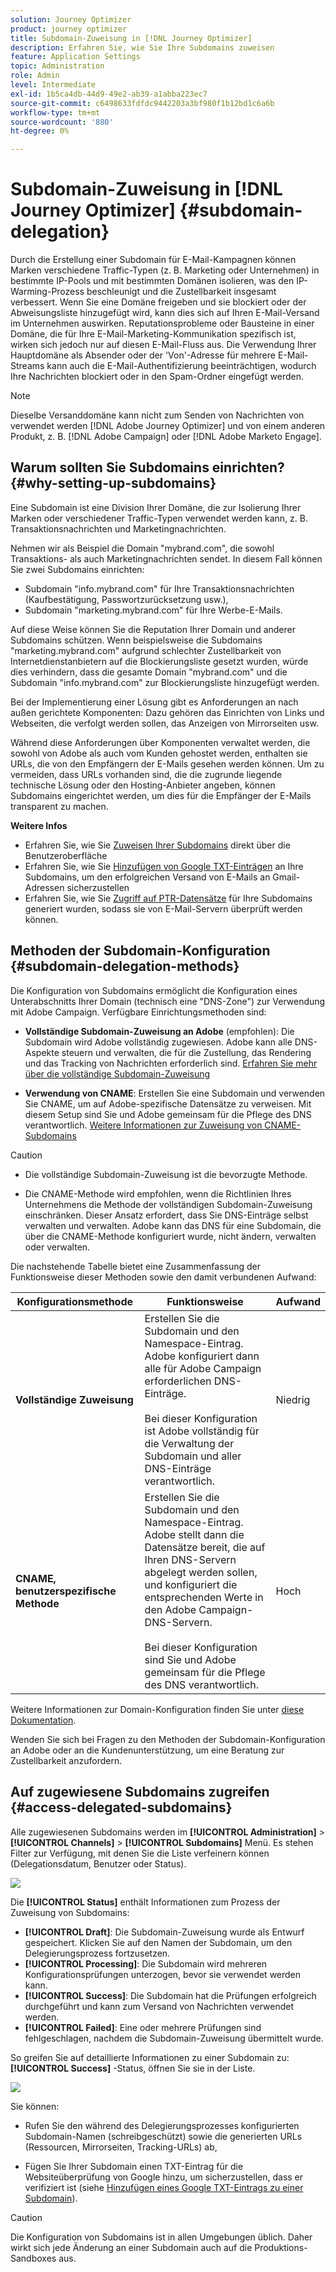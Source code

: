 ```yaml
---
solution: Journey Optimizer
product: journey optimizer
title: Subdomain-Zuweisung in [!DNL Journey Optimizer]
description: Erfahren Sie, wie Sie Ihre Subdomains zuweisen
feature: Application Settings
topic: Administration
role: Admin
level: Intermediate
exl-id: 1b5ca4db-44d9-49e2-ab39-a1abba223ec7
source-git-commit: c6498633fdfdc9442203a3bf980f1b12bd1c6a6b
workflow-type: tm+mt
source-wordcount: '880'
ht-degree: 0%

---
```


# Subdomain-Zuweisung in [!DNL Journey Optimizer] {#subdomain-delegation}

Durch die Erstellung einer Subdomain für E-Mail-Kampagnen können Marken verschiedene Traffic-Typen (z. B. Marketing oder Unternehmen) in bestimmte IP-Pools und mit bestimmten Domänen isolieren, was den IP-Warming-Prozess beschleunigt und die Zustellbarkeit insgesamt verbessert. Wenn Sie eine Domäne freigeben und sie blockiert oder der Abweisungsliste hinzugefügt wird, kann dies sich auf Ihren E-Mail-Versand im Unternehmen auswirken. Reputationsprobleme oder Bausteine in einer Domäne, die für Ihre E-Mail-Marketing-Kommunikation spezifisch ist, wirken sich jedoch nur auf diesen E-Mail-Fluss aus. Die Verwendung Ihrer Hauptdomäne als Absender oder der &#39;Von&#39;-Adresse für mehrere E-Mail-Streams kann auch die E-Mail-Authentifizierung beeinträchtigen, wodurch Ihre Nachrichten blockiert oder in den Spam-Ordner eingefügt werden.

>[!NOTE]
>
>Dieselbe Versanddomäne kann nicht zum Senden von Nachrichten von verwendet werden [!DNL Adobe Journey Optimizer] und von einem anderen Produkt, z. B. [!DNL Adobe Campaign] oder [!DNL Adobe Marketo Engage].

## Warum sollten Sie Subdomains einrichten? {#why-setting-up-subdomains}

Eine Subdomain ist eine Division Ihrer Domäne, die zur Isolierung Ihrer Marken oder verschiedener Traffic-Typen verwendet werden kann, z. B. Transaktionsnachrichten und Marketingnachrichten.

Nehmen wir als Beispiel die Domain &quot;mybrand.com&quot;, die sowohl Transaktions- als auch Marketingnachrichten sendet. In diesem Fall können Sie zwei Subdomains einrichten:

* Subdomain &quot;info.mybrand.com&quot; für Ihre Transaktionsnachrichten (Kaufbestätigung, Passwortzurücksetzung usw.),
* Subdomain &quot;marketing.mybrand.com&quot; für Ihre Werbe-E-Mails.

Auf diese Weise können Sie die Reputation Ihrer Domain und anderer Subdomains schützen. Wenn beispielsweise die Subdomains &quot;marketing.mybrand.com&quot; aufgrund schlechter Zustellbarkeit von Internetdienstanbietern auf die Blockierungsliste gesetzt wurden, würde dies verhindern, dass die gesamte Domain &quot;mybrand.com&quot; und die Subdomain &quot;info.mybrand.com&quot; zur Blockierungsliste hinzugefügt werden.

Bei der Implementierung einer Lösung gibt es Anforderungen an nach außen gerichtete Komponenten: Dazu gehören das Einrichten von Links und Webseiten, die verfolgt werden sollen, das Anzeigen von Mirrorseiten usw.

Während diese Anforderungen über Komponenten verwaltet werden, die sowohl von Adobe als auch vom Kunden gehostet werden, enthalten sie URLs, die von den Empfängern der E-Mails gesehen werden können. Um zu vermeiden, dass URLs vorhanden sind, die die zugrunde liegende technische Lösung oder den Hosting-Anbieter angeben, können Subdomains eingerichtet werden, um dies für die Empfänger der E-Mails transparent zu machen.

**Weitere Infos**

* Erfahren Sie, wie Sie [Zuweisen Ihrer Subdomains](delegate-subdomain.md) direkt über die Benutzeroberfläche
* Erfahren Sie, wie Sie [Hinzufügen von Google TXT-Einträgen](google-txt.md) an Ihre Subdomains, um den erfolgreichen Versand von E-Mails an Gmail-Adressen sicherzustellen
* Erfahren Sie, wie Sie [Zugriff auf PTR-Datensätze](ptr-records.md) für Ihre Subdomains generiert wurden, sodass sie von E-Mail-Servern überprüft werden können.

## Methoden der Subdomain-Konfiguration {#subdomain-delegation-methods}

Die Konfiguration von Subdomains ermöglicht die Konfiguration eines Unterabschnitts Ihrer Domain (technisch eine &quot;DNS-Zone&quot;) zur Verwendung mit Adobe Campaign. Verfügbare Einrichtungsmethoden sind:

* **Vollständige Subdomain-Zuweisung an Adobe** (empfohlen): Die Subdomain wird Adobe vollständig zugewiesen. Adobe kann alle DNS-Aspekte steuern und verwalten, die für die Zustellung, das Rendering und das Tracking von Nachrichten erforderlich sind. [Erfahren Sie mehr über die vollständige Subdomain-Zuweisung](delegate-subdomain.md#full-subdomain-delegation)

* **Verwendung von CNAME**: Erstellen Sie eine Subdomain und verwenden Sie CNAME, um auf Adobe-spezifische Datensätze zu verweisen. Mit diesem Setup sind Sie und Adobe gemeinsam für die Pflege des DNS verantwortlich. [Weitere Informationen zur Zuweisung von CNAME-Subdomains](delegate-subdomain.md#cname-subdomain-delegation)

>[!CAUTION]
>
>* Die vollständige Subdomain-Zuweisung ist die bevorzugte Methode.
>
>* Die CNAME-Methode wird empfohlen, wenn die Richtlinien Ihres Unternehmens die Methode der vollständigen Subdomain-Zuweisung einschränken. Dieser Ansatz erfordert, dass Sie DNS-Einträge selbst verwalten und verwalten. Adobe kann das DNS für eine Subdomain, die über die CNAME-Methode konfiguriert wurde, nicht ändern, verwalten oder verwalten.


Die nachstehende Tabelle bietet eine Zusammenfassung der Funktionsweise dieser Methoden sowie den damit verbundenen Aufwand:

| Konfigurationsmethode | Funktionsweise | Aufwand |
|---|---|---|
| **Vollständige Zuweisung** | Erstellen Sie die Subdomain und den Namespace-Eintrag. Adobe konfiguriert dann alle für Adobe Campaign erforderlichen DNS-Einträge.<br/><br/>Bei dieser Konfiguration ist Adobe vollständig für die Verwaltung der Subdomain und aller DNS-Einträge verantwortlich. | Niedrig |
| **CNAME, benutzerspezifische Methode** | Erstellen Sie die Subdomain und den Namespace-Eintrag. Adobe stellt dann die Datensätze bereit, die auf Ihren DNS-Servern abgelegt werden sollen, und konfiguriert die entsprechenden Werte in den Adobe Campaign-DNS-Servern.<br/><br/>Bei dieser Konfiguration sind Sie und Adobe gemeinsam für die Pflege des DNS verantwortlich. | Hoch |

Weitere Informationen zur Domain-Konfiguration finden Sie unter [diese Dokumentation](https://experienceleague.adobe.com/docs/deliverability-learn/deliverability-best-practice-guide/additional-resources/product-specific-resources/campaign/ac-domain-name-setup.html).

Wenden Sie sich bei Fragen zu den Methoden der Subdomain-Konfiguration an Adobe oder an die Kundenunterstützung, um eine Beratung zur Zustellbarkeit anzufordern.

## Auf zugewiesene Subdomains zugreifen {#access-delegated-subdomains}

Alle zugewiesenen Subdomains werden im **[!UICONTROL Administration]** > **[!UICONTROL Channels]** > **[!UICONTROL Subdomains]** Menü. Es stehen Filter zur Verfügung, mit denen Sie die Liste verfeinern können (Delegationsdatum, Benutzer oder Status).

![](assets/subdomain-list.png)

Die **[!UICONTROL Status]** enthält Informationen zum Prozess der Zuweisung von Subdomains:

* **[!UICONTROL Draft]**: Die Subdomain-Zuweisung wurde als Entwurf gespeichert. Klicken Sie auf den Namen der Subdomain, um den Delegierungsprozess fortzusetzen.
* **[!UICONTROL Processing]**: Die Subdomain wird mehreren Konfigurationsprüfungen unterzogen, bevor sie verwendet werden kann.
* **[!UICONTROL Success]**: Die Subdomain hat die Prüfungen erfolgreich durchgeführt und kann zum Versand von Nachrichten verwendet werden.
* **[!UICONTROL Failed]**: Eine oder mehrere Prüfungen sind fehlgeschlagen, nachdem die Subdomain-Zuweisung übermittelt wurde.

So greifen Sie auf detaillierte Informationen zu einer Subdomain zu: **[!UICONTROL Success]** -Status, öffnen Sie sie in der Liste.

![](assets/subdomain-delegated.png)

Sie können:

* Rufen Sie den während des Delegierungsprozesses konfigurierten Subdomain-Namen (schreibgeschützt) sowie die generierten URLs (Ressourcen, Mirrorseiten, Tracking-URLs) ab,

* Fügen Sie Ihrer Subdomain einen TXT-Eintrag für die Websiteüberprüfung von Google hinzu, um sicherzustellen, dass er verifiziert ist (siehe [Hinzufügen eines Google TXT-Eintrags zu einer Subdomain](google-txt.md)).


>[!CAUTION]
>
>Die Konfiguration von Subdomains ist in allen Umgebungen üblich. Daher wirkt sich jede Änderung an einer Subdomain auch auf die Produktions-Sandboxes aus.
